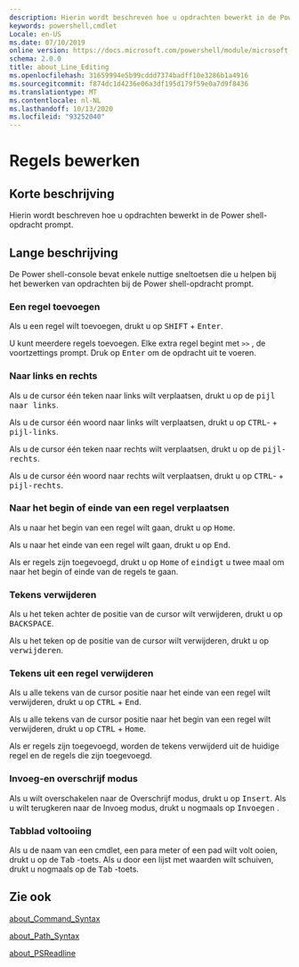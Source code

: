 ```yaml
---
description: Hierin wordt beschreven hoe u opdrachten bewerkt in de Power shell-opdracht prompt.
keywords: powershell,cmdlet
Locale: en-US
ms.date: 07/10/2019
online version: https://docs.microsoft.com/powershell/module/microsoft.powershell.core/about/about_line_editing?view=powershell-7.1&WT.mc_id=ps-gethelp
schema: 2.0.0
title: about_Line_Editing
ms.openlocfilehash: 31659994e5b99cddd7374badff10e3286b1a4916
ms.sourcegitcommit: f874dc1d4236e06a3df195d179f59e0a7d9f8436
ms.translationtype: MT
ms.contentlocale: nl-NL
ms.lasthandoff: 10/13/2020
ms.locfileid: "93252040"
---
```

# <a name="about-line-editing"></a>Regels bewerken

## <a name="short-description"></a>Korte beschrijving

Hierin wordt beschreven hoe u opdrachten bewerkt in de Power shell-opdracht prompt.

## <a name="long-description"></a>Lange beschrijving

De Power shell-console bevat enkele nuttige sneltoetsen die u helpen bij het bewerken van opdrachten bij de Power shell-opdracht prompt.

### <a name="add-a-line"></a>Een regel toevoegen

Als u een regel wilt toevoegen, drukt u op <kbd>SHIFT</kbd> + <kbd>Enter</kbd>.

U kunt meerdere regels toevoegen. Elke extra regel begint met `>>` , de voortzettings prompt. Druk op <kbd>Enter</kbd> om de opdracht uit te voeren.

### <a name="move-left-and-right"></a>Naar links en rechts

Als u de cursor één teken naar links wilt verplaatsen, drukt u op de <kbd>pijl naar links</kbd>.

Als u de cursor één woord naar links wilt verplaatsen, drukt u op <kbd>CTRL</kbd>- + <kbd>pijl-links</kbd>.

Als u de cursor één teken naar rechts wilt verplaatsen, drukt u op de <kbd>pijl-rechts</kbd>.

Als u de cursor één woord naar rechts wilt verplaatsen, drukt u op <kbd>CTRL</kbd>- + <kbd>pijl-rechts</kbd>.

### <a name="move-to-a-lines-beginning-or-end"></a>Naar het begin of einde van een regel verplaatsen

Als u naar het begin van een regel wilt gaan, drukt u op <kbd>Home</kbd>.

Als u naar het einde van een regel wilt gaan, drukt u op <kbd>End</kbd>.

Als er regels zijn toegevoegd, drukt u op <kbd>Home</kbd> of <kbd>eindigt</kbd> u twee maal om naar het begin of einde van de regels te gaan.

### <a name="delete-characters"></a>Tekens verwijderen

Als u het teken achter de positie van de cursor wilt verwijderen, drukt u op <kbd>BACKSPACE</kbd>.

Als u het teken op de positie van de cursor wilt verwijderen, drukt u op <kbd>verwijderen</kbd>.

### <a name="delete-characters-from-a-line"></a>Tekens uit een regel verwijderen

Als u alle tekens van de cursor positie naar het einde van een regel wilt verwijderen, drukt u op <kbd>CTRL</kbd> + <kbd>End</kbd>.

Als u alle tekens van de cursor positie naar het begin van een regel wilt verwijderen, drukt u op <kbd>CTRL</kbd> + <kbd>Home</kbd>.

Als er regels zijn toegevoegd, worden de tekens verwijderd uit de huidige regel en de regels die zijn toegevoegd.

### <a name="insert-and-overstrike-mode"></a>Invoeg-en overschrijf modus

Als u wilt overschakelen naar de Overschrijf modus, drukt u op <kbd>Insert</kbd>. Als u wilt terugkeren naar de Invoeg modus, drukt u nogmaals op <kbd>Invoegen</kbd> .

### <a name="tab-completion"></a>Tabblad voltooiing

Als u de naam van een cmdlet, een para meter of een pad wilt volt ooien, drukt u op de <kbd>Tab</kbd> -toets. Als u door een lijst met waarden wilt schuiven, drukt u nogmaals op de <kbd>Tab</kbd> -toets.

## <a name="see-also"></a>Zie ook

[about_Command_Syntax](about_Command_Syntax.md)

[about_Path_Syntax](about_Path_Syntax.md)

[about_PSReadline](../../PSReadline/About/about_PSReadline.md)


